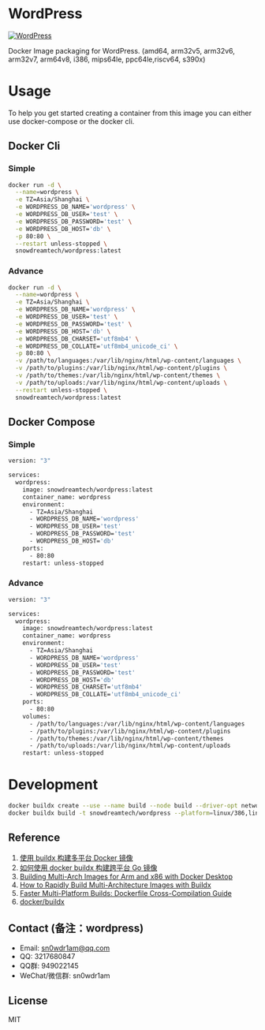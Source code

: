 # WordPress

[![WordPress](http://dockeri.co/image/snowdreamtech/wordpress)](https://hub.docker.com/r/snowdreamtech/wordpress)

Docker Image packaging for WordPress. (amd64, arm32v5,  arm32v6, arm32v7, arm64v8, i386, mips64le, ppc64le,riscv64, s390x)

# Usage

To help you get started creating a container from this image you can either use docker-compose or the docker cli.

## Docker Cli

### Simple

```bash
docker run -d \
  --name=wordpress \
  -e TZ=Asia/Shanghai \
  -e WORDPRESS_DB_NAME='wordpress' \
  -e WORDPRESS_DB_USER='test' \
  -e WORDPRESS_DB_PASSWORD='test' \
  -e WORDPRESS_DB_HOST='db' \
  -p 80:80 \
  --restart unless-stopped \
  snowdreamtech/wordpress:latest
```

### Advance

```bash
docker run -d \
  --name=wordpress \
  -e TZ=Asia/Shanghai \
  -e WORDPRESS_DB_NAME='wordpress' \
  -e WORDPRESS_DB_USER='test' \
  -e WORDPRESS_DB_PASSWORD='test' \
  -e WORDPRESS_DB_HOST='db' \
  -e WORDPRESS_DB_CHARSET='utf8mb4' \
  -e WORDPRESS_DB_COLLATE='utf8mb4_unicode_ci' \
  -p 80:80 \
  -v /path/to/languages:/var/lib/nginx/html/wp-content/languages \
  -v /path/to/plugins:/var/lib/nginx/html/wp-content/plugins \
  -v /path/to/themes:/var/lib/nginx/html/wp-content/themes \
  -v /path/to/uploads:/var/lib/nginx/html/wp-content/uploads \
  --restart unless-stopped \
  snowdreamtech/wordpress:latest
```

## Docker Compose

### Simple

```bash
version: "3"

services:
  wordpress:
    image: snowdreamtech/wordpress:latest
    container_name: wordpress
    environment:
      - TZ=Asia/Shanghai
      - WORDPRESS_DB_NAME='wordpress'
      - WORDPRESS_DB_USER='test'
      - WORDPRESS_DB_PASSWORD='test'
      - WORDPRESS_DB_HOST='db'
    ports:
      - 80:80
    restart: unless-stopped
```

### Advance

```bash
version: "3"

services:
  wordpress:
    image: snowdreamtech/wordpress:latest
    container_name: wordpress
    environment:
      - TZ=Asia/Shanghai
      - WORDPRESS_DB_NAME='wordpress'
      - WORDPRESS_DB_USER='test'
      - WORDPRESS_DB_PASSWORD='test'
      - WORDPRESS_DB_HOST='db'
      - WORDPRESS_DB_CHARSET='utf8mb4'
      - WORDPRESS_DB_COLLATE='utf8mb4_unicode_ci'
    ports:
      - 80:80
    volumes:
      - /path/to/languages:/var/lib/nginx/html/wp-content/languages
      - /path/to/plugins:/var/lib/nginx/html/wp-content/plugins
      - /path/to/themes:/var/lib/nginx/html/wp-content/themes 
      - /path/to/uploads:/var/lib/nginx/html/wp-content/uploads
    restart: unless-stopped
```

# Development

```bash
docker buildx create --use --name build --node build --driver-opt network=host
docker buildx build -t snowdreamtech/wordpress --platform=linux/386,linux/amd64,linux/arm/v6,linux/arm/v7,linux/arm64,linux/ppc64le,linux/riscv64,linux/s390x . --push
```

## Reference

1. [使用 buildx 构建多平台 Docker 镜像](https://icloudnative.io/posts/multiarch-docker-with-buildx/)
1. [如何使用 docker buildx 构建跨平台 Go 镜像](https://waynerv.com/posts/building-multi-architecture-images-with-docker-buildx/#buildx-%E7%9A%84%E8%B7%A8%E5%B9%B3%E5%8F%B0%E6%9E%84%E5%BB%BA%E7%AD%96%E7%95%A5)
1. [Building Multi-Arch Images for Arm and x86 with Docker Desktop](https://www.docker.com/blog/multi-arch-images/)
1. [How to Rapidly Build Multi-Architecture Images with Buildx](https://www.docker.com/blog/how-to-rapidly-build-multi-architecture-images-with-buildx/)
1. [Faster Multi-Platform Builds: Dockerfile Cross-Compilation Guide](https://www.docker.com/blog/faster-multi-platform-builds-dockerfile-cross-compilation-guide/)
1. [docker/buildx](https://github.com/docker/buildx)

## Contact (备注：wordpress)

* Email: sn0wdr1am@qq.com
* QQ: 3217680847
* QQ群: 949022145
* WeChat/微信群: sn0wdr1am

## License

MIT
